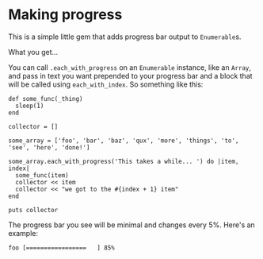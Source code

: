 # Making progress

This is a simple little gem that adds progress bar output to `Enumerable`s.

What you get...

You can call `.each_with_progress` on an `Enumerable` instance, like an `Array`, and pass in text you want prepended to your progress bar and a block that will be called using `each_with_index`. So something like this:

```
def some_func(_thing)
  sleep(1)
end

collector = []

some_array = ['foo', 'bar', 'baz', 'qux', 'more', 'things', 'to', 'see', 'here', 'done!']

some_array.each_with_progress('This takes a while... ') do |item, index|
  some_func(item)
  collector << item
  collector << "we got to the #{index + 1} item"
end

puts collector
```

The progress bar you see will be minimal and changes every 5%. Here's an example:

```
foo [=================   ] 85%
```
